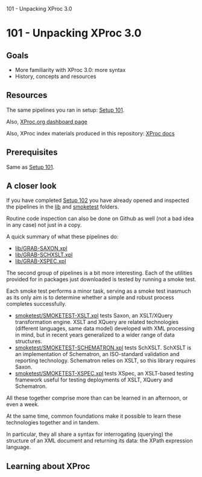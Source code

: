 101 - Unpacking XProc 3.0
# 101 - Unpacking XProc 3.0



## Goals

 * More familiarity with XProc 3.0: more syntax
 * History, concepts and resources
 

## Resources

The same pipelines you ran in setup: [Setup 101](../setup/setup_101_src.html).

Also, [XProc.org dashboard page](https://xproc.org)

Also, XProc index materials produced in this repository: [XProc
               docs](../../../xproc-doc/readme.md)

## Prerequisites
Same as [Setup 101](setup_101_src.html).

## A closer look

If you have completed [Setup 102](../setup/setup_101_src.html) you have already opened and inspected the pipelines in the [lib]() and [smoketest]() folders.

Routine code inspection can also be done on Github as well (not a bad idea in any case) not just in a copy.

A quick summary of what these pipelines do:

 * [lib/GRAB-SAXON.xpl](../../lib/GRAB-SAXON.xpl)
 * [lib/GRAB-SCHXSLT.xpl](../../lib/GRAB-SCHXSLT.xpl)
 * [lib/GRAB-XSPEC.xpl](../../lib/GRAB-XSPEC.xpl)
 

The second group of pipelines is a bit more interesting. Each of the utilities provided for in packages just downloaded is tested by running a smoke test.

Each smoke test performs a minor task, serving as a smoke test inasmuch as its only aim is to determine whether a simple and robust process completes successfully.

 * [smoketest/SMOKETEST-XSLT.xpl](../../smoketest/SMOKETEST-XSLT.xpl) tests Saxon, an XSLT/XQuery transformation engine. XSLT and XQuery are related technologies (different languages, same data model) developed with XML processing in mind, but in recent years generalized to a wider range of data structures.
 * [smoketest/SMOKETEST-SCHEMATRON.xpl](../../smoketest/SMOKETEST-SCHEMATRON.xpl) tests SchXSLT. SchXSLT is an implementation of Schematron, an ISO-standard validation and reporting technology. Schematron relies on XSLT, so this library requires Saxon.
 * [smoketest/SMOKETEST-XSPEC.xpl](../../smoketest/SMOKETEST-XSPEC.xpl) tests XSpec, an XSLT-based testing framework useful for testing deployments of XSLT, XQuery and Schematron.
 

All these together comprise more than can be learned in an afternoon, or even a week.

At the same time, common foundations make it possible to learn these technologies together and in tandem.

In particular, they all share a syntax for interrogating (querying) the structure of an XML document and returning its data: the XPath expression language.

## Learning about XProc
